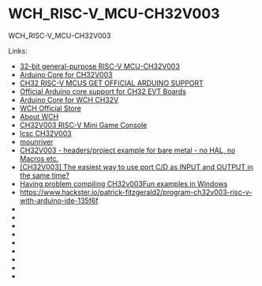 # WCH_RISC-V_MCU-CH32V003


WCH_RISC-V_MCU-CH32V003





Links:
- [32-bit general-purpose RISC-V MCU-CH32V003](https://www.wch-ic.com/products/CH32V003.html)
- [Arduino Core for CH32V003](https://github.com/AlexanderMandera/arduino-wch32v003)
- [CH32 RISC-V MCUS GET OFFICIAL ARDUINO SUPPORT](https://hackaday.com/2024/01/04/ch32-risc-v-mcus-get-official-arduino-support/)
- [Official Arduino core support for CH32 EVT Boards](https://github.com/openwch/arduino_core_ch32)
- [Arduino Core for WCH CH32V](https://github.com/Community-PIO-CH32V/ArduinoCore-CH32V)
- [WCH Official Store](https://wchofficialstore.aliexpress.com)
- [About WCH](https://www.wch-ic.com/about_us.html)
- [CH32V003 RISC-V Mini Game Console](https://github.com/wagiminator/CH32V003-GameConsole)
- [lcsc CH32V003](https://www.lcsc.com/search?q=CH32V003)
- [mounriver](http://www.mounriver.com/)
- [CH32V003 - headers/project example for bare metal - no HAL, no Macros etc.](https://www.eevblog.com/forum/microcontrollers/ch32v003-headersproject-example-for-bare-metal-no-hal-no-macros-etc/)
- [[CH32V003] The easiest way to use port C/D as INPUT and OUTPUT in the same time?](https://www.eevblog.com/forum/microcontrollers/(ch32v003)-the-easiest-way-to-use-port-cd-as-input-and-output-in-the-same-time/)
- [Having problem compiling CH32v003Fun examples in Windows](https://www.reddit.com/r/RISCV/comments/1ax3dmk/having_problem_compiling_ch32v003fun_examples_in/?rdt=37495&onetap_auto=true&one_tap=true)
- https://www.hackster.io/patrick-fitzgerald2/program-ch32v003-risc-v-with-arduino-ide-135f6f
- []()
- []()
- []()
- []()
- []()
- []()
- []()
- []()
- []()


